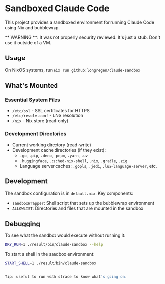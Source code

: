 # Sandboxed Claude Code

This project provides a sandboxed environment for running Claude Code using Nix and bubblewrap.

** WARNING **: It was not properly security reviewed. It's just a stub. Don't use it outside of a VM.


## Usage

On NixOS systems, run `nix run github:longregen/claude-sandbox`

## What's Mounted

### Essential System Files
- `/etc/ssl` - SSL certificates for HTTPS
- `/etc/resolv.conf` - DNS resolution
- `/nix` - Nix store (read-only)

### Development Directories
- Current working directory (read-write)
- Development cache directories (if they exist):
  - `.go`, `.pip`, `.deno`, `.pnpm`, `.yarn`, `.uv`
  - `.huggingface`, `.cached-nix-shell`, `.nix`, `.gradle`, `.zig`
  - Language server caches: `.gopls`, `.jedi`, `.lua-language-server`, etc.

## Development

The sandbox configuration is in `default.nix`. Key components:

- `sandboxWrapper`: Shell script that sets up the bubblewrap environment
- `ALLOWLIST`: Directories and files that are mounted in the sandbox

## Debugging

To see what the sandbox would execute without running it:
```bash
DRY_RUN=1 ./result/bin/claude-sandbox --help
```

To start a shell in the sandbox environment:
```bash
START_SHELL=1 ./result/bin/claude-sandbox


Tip: useful to run with strace to know what's going on.
